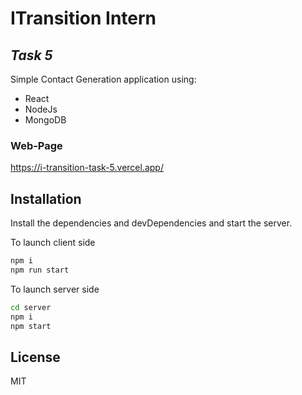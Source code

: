 # ITransition Intern
## _Task 5_

Simple Contact Generation application using:

- React
- NodeJs
- MongoDB

### Web-Page

https://i-transition-task-5.vercel.app/

## Installation

Install the dependencies and devDependencies and start the server.

To launch client side
```sh
npm i
npm run start
```

To launch server side
```sh
cd server
npm i
npm start
```



## License

MIT
